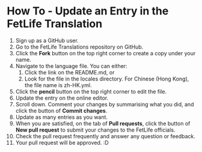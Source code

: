 # How To - Update an Entry in the FetLife Translation
1. Sign up as a GitHub user.
1. Go to the FetLife Translations repository on GitHub.
1. Click the **Fork** button on the top right corner to create a copy under your name.
1. Navigate to the language file. You can either:
    1. Click the link on the README.md, or
    1. Look for the file in the locales directory. For Chinese (Hong Kong), the file name is zh-HK.yml.
1. Click the **pencil** button on the top right corner to edit the file.
1. Update the entry on the online editor.
1. Scroll down. Comment your changes by summarising what you did, and click the button of **Commit changes**.
1. Update as many entries as you want.
1. When you are satisfied, on the tab of **Pull requests**, click the button of **New pull request** to submit your changes to the FetLife officials.
1. Check the pull request frequently and answer any question or feedback.
1. Your pull request will be approved. :D
